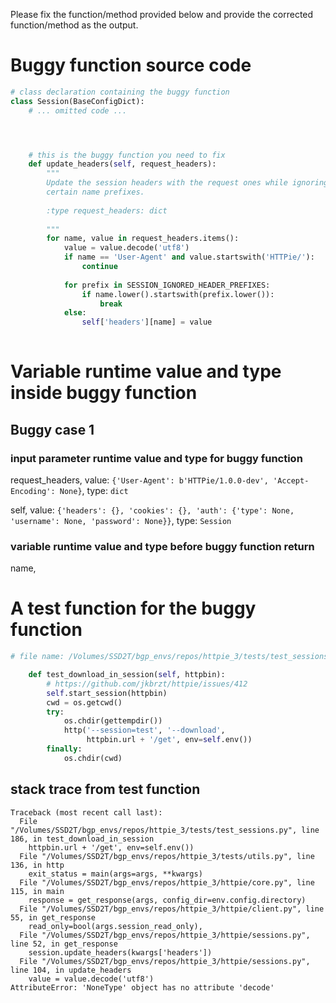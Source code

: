 Please fix the function/method provided below and provide the corrected function/method as the output.


# Buggy function source code
```python
# class declaration containing the buggy function
class Session(BaseConfigDict):
    # ... omitted code ...




    # this is the buggy function you need to fix
    def update_headers(self, request_headers):
        """
        Update the session headers with the request ones while ignoring
        certain name prefixes.
    
        :type request_headers: dict
    
        """
        for name, value in request_headers.items():
            value = value.decode('utf8')
            if name == 'User-Agent' and value.startswith('HTTPie/'):
                continue
    
            for prefix in SESSION_IGNORED_HEADER_PREFIXES:
                if name.lower().startswith(prefix.lower()):
                    break
            else:
                self['headers'][name] = value
    
```

# Variable runtime value and type inside buggy function
## Buggy case 1
### input parameter runtime value and type for buggy function
request_headers, value: `{'User-Agent': b'HTTPie/1.0.0-dev', 'Accept-Encoding': None}`, type: `dict`

self, value: `{'headers': {}, 'cookies': {}, 'auth': {'type': None, 'username': None, 'password': None}}`, type: `Session`

### variable runtime value and type before buggy function return
name, 



# A test function for the buggy function
```python
# file name: /Volumes/SSD2T/bgp_envs/repos/httpie_3/tests/test_sessions.py

    def test_download_in_session(self, httpbin):
        # https://github.com/jkbrzt/httpie/issues/412
        self.start_session(httpbin)
        cwd = os.getcwd()
        try:
            os.chdir(gettempdir())
            http('--session=test', '--download',
                 httpbin.url + '/get', env=self.env())
        finally:
            os.chdir(cwd)
```

## stack trace from test function
```text
Traceback (most recent call last):
  File "/Volumes/SSD2T/bgp_envs/repos/httpie_3/tests/test_sessions.py", line 186, in test_download_in_session
    httpbin.url + '/get', env=self.env())
  File "/Volumes/SSD2T/bgp_envs/repos/httpie_3/tests/utils.py", line 136, in http
    exit_status = main(args=args, **kwargs)
  File "/Volumes/SSD2T/bgp_envs/repos/httpie_3/httpie/core.py", line 115, in main
    response = get_response(args, config_dir=env.config.directory)
  File "/Volumes/SSD2T/bgp_envs/repos/httpie_3/httpie/client.py", line 55, in get_response
    read_only=bool(args.session_read_only),
  File "/Volumes/SSD2T/bgp_envs/repos/httpie_3/httpie/sessions.py", line 52, in get_response
    session.update_headers(kwargs['headers'])
  File "/Volumes/SSD2T/bgp_envs/repos/httpie_3/httpie/sessions.py", line 104, in update_headers
    value = value.decode('utf8')
AttributeError: 'NoneType' object has no attribute 'decode'

```


